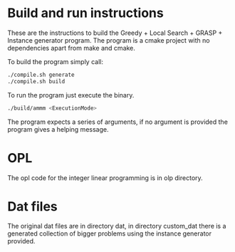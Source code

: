 # Build and run instructions

These are the instructions to build the Greedy + Local Search + GRASP + Instance generator program.
The program is a cmake project with no dependencies apart from make and cmake.

To build the program simply call:

```bash
./compile.sh generate
./compile.sh build
```

To run the program just execute the binary.

```bash
./build/ammm <ExecutionMode>
```

The program expects a series of arguments, if no argument is provided the program gives a helping message.

# OPL
The opl code for the integer linear programming is in olp directory.

# Dat files

The original dat files are in directory dat, in directory custom_dat there is a generated collection of bigger problems using the instance generator provided.
